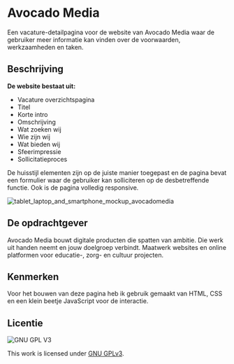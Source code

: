 # Avocado Media

Een vacature-detailpagina voor de website van Avocado Media waar de gebruiker meer informatie kan vinden over de voorwaarden, werkzaamheden en taken.

## Beschrijving

**De website bestaat uit:**
  - Vacature overzichtspagina
  - Titel
  - Korte intro
  - Omschrijving
  - Wat zoeken wij
  - Wie zijn wij
  - Wat bieden wij
  - Sfeerimpressie
  - Sollicitatieproces

De huisstijl elementen zijn op de juiste manier toegepast en de pagina bevat een formulier waar de gebruiker kan solliciteren op de desbetreffende functie. Ook is de pagina volledig responsive.

![tablet_laptop_and_smartphone_mockup_avocadomedia](https://user-images.githubusercontent.com/112861375/214541719-7566bca5-b6cf-4339-a739-259a9c6946a5.png)

## De opdrachtgever

Avocado Media bouwt digitale producten die spatten van ambitie. Die werk uit handen neemt en jouw doelgroep verbindt. Maatwerk 
websites en online platformen voor educatie-, zorg- en cultuur projecten.

## Kenmerken

Voor het bouwen van deze pagina heb ik gebruik gemaakt van HTML, CSS en een klein beetje JavaScript voor de interactie. 

## Licentie

![GNU GPL V3](https://www.gnu.org/graphics/gplv3-127x51.png)

This work is licensed under [GNU GPLv3](./LICENSE).
